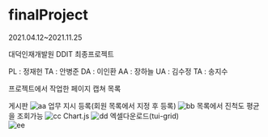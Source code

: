 # finalProject

2021.04.12~2021.11.25

대덕인재개발원 DDIT
최종프로젝트

PL : 정재헌
TA : 안병준
DA : 이인환
AA : 장하늘
UA : 김수정
TA : 송지수

프로젝트에서 작업한 페이지 캡쳐 목록


게시판
![aa](https://user-images.githubusercontent.com/82941038/147356593-7fa091e0-bb9f-4c17-a6ae-88a3ed9f2d13.PNG)
업무 지시 등록(회원 목록에서 지정 후 등록)
![bb](https://user-images.githubusercontent.com/82941038/147356597-2199b3de-3244-4fe6-bcae-9719ba65ce39.PNG)
목록에서 진척도 평균을 조회가능
![cc](https://user-images.githubusercontent.com/82941038/147356599-87f60929-83f1-4988-80f7-186217f77fa7.PNG)
Chart.js
![dd](https://user-images.githubusercontent.com/82941038/147356601-094f09d1-66c9-41b8-b1ec-a5c869bdc27e.PNG)
엑셀다운로드(tui-grid)
<br>
![ee](https://user-images.githubusercontent.com/82941038/147356717-1e98effb-875b-40e8-ac2c-c7d851098550.PNG)
